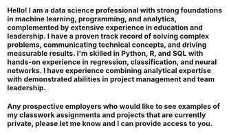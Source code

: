 ### Hello! I am a data science professional with strong foundations in machine learning, programming, and analytics, complemented by extensive experience in education and leadership. I have a proven track record of solving complex problems, communicating technical concepts, and driving measurable results. I'm skilled in Python, R, and SQL with hands-on experience in regression, classification, and neural networks. I have experience combining analytical expertise with demonstrated abilities in project management and team leadership.

### Any prospective employers who would like to see examples of my classwork assignments and projects that are currently private, please let me know and I can provide access to you.

<!--
**ngentile01/ngentile01** is a ✨ _special_ ✨ repository because its `README.md` (this file) appears on your GitHub profile.

Here are some ideas to get you started:

- 🔭 I’m currently working on ...
- 🌱 I’m currently learning ...
- 👯 I’m looking to collaborate on ...
- 🤔 I’m looking for help with ...
- 💬 Ask me about ...
- 📫 How to reach me: ...
- 😄 Pronouns: ...
- ⚡ Fun fact: ...
-->
